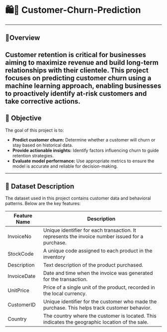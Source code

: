 # 🛍️🛒 Customer-Churn-Prediction
---
## 📖Overview
Customer retention is critical for businesses aiming to maximize revenue and build long-term relationships with their clientele. This project focuses on predicting customer churn using a machine learning approach, enabling businesses to proactively identify at-risk customers and take corrective actions.
---
## 🎯 Objective

The goal of this project is to:

*  **Predict customer churn:** Determine whether a customer will churn or stay based on historical data.
*  **Provide actionable insights:** Identify factors influencing churn to guide retention strategies.
*  **Evaluate model performance:** Use appropriate metrics to ensure the model is accurate and reliable for decision-making.
---
## 📂 Dataset Description
The dataset used in this project contains customer data and behavioral patterns. Below are the key features:

| Feature Name        | Description                                                                                      |    
|---------------------|--------------------------------------------------------------------------------------------------|
| InvoiceNo           | Unique identifier for each transaction. It represents the invoice number issued for a purchase.  | 
| StockCode           | A unique code assigned to each product in the inventory                                          | 
| Description         | Text description of the product purchased.                                                       |                                                          | Quantity            | Number of units of the product purchased in the transaction.                                     |
| InvoiceDate         | Date and time when the invoice was generated for the transaction.                                |
| UnitPrice           | Price of a single unit of the product, recorded in the local currency.                           |
| CustomerID          | Unique identifier for the customer who made the purchase. This helps track customer behavior.    |
| Country             | The country where the customer is located. This indicates the geographic location of the sale.   |                                                          
